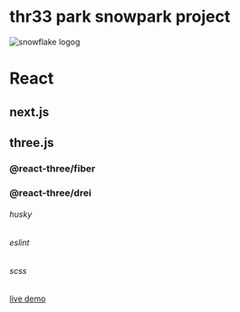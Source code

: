 # thr33 park snowpark project

![snowflake logog](https://user-images.githubusercontent.com/87661735/165913377-3b9acb0f-9cda-4c54-9631-bd2f9713370d.svg)

# React

## next.js

## three.js

### @react-three/fiber

### @react-three/drei

###### husky

###### eslint

###### scss

[live demo](https://vercel.com/thr33-park)
